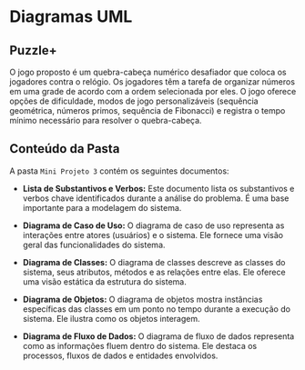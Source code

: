 # Diagramas UML

## Puzzle+
O jogo proposto é um quebra-cabeça numérico desafiador que coloca os jogadores contra o relógio. Os jogadores têm a tarefa de organizar números em uma grade de acordo com a ordem selecionada por eles. O jogo oferece opções de dificuldade, modos de jogo personalizáveis (sequência geométrica, números primos, sequência de Fibonacci) e registra o tempo mínimo necessário para resolver o quebra-cabeça.

## Conteúdo da Pasta
A pasta `Mini Projeto 3` contém os seguintes documentos:

- **Lista de Substantivos e Verbos:**
  Este documento lista os substantivos e verbos chave identificados durante a análise do problema. É uma base importante para a modelagem do sistema.

- **Diagrama de Caso de Uso:**
  O diagrama de caso de uso representa as interações entre atores (usuários) e o sistema. Ele fornece uma visão geral das funcionalidades do sistema.

- **Diagrama de Classes:**
  O diagrama de classes descreve as classes do sistema, seus atributos, métodos e as relações entre elas. Ele oferece uma visão estática da estrutura do sistema.

- **Diagrama de Objetos:**
  O diagrama de objetos mostra instâncias específicas das classes em um ponto no tempo durante a execução do sistema. Ele ilustra como os objetos interagem.

- **Diagrama de Fluxo de Dados:**
  O diagrama de fluxo de dados representa como as informações fluem dentro do sistema. Ele destaca os processos, fluxos de dados e entidades envolvidos.
